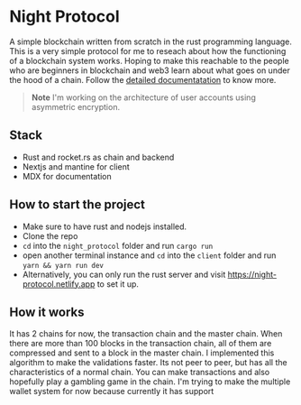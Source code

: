# Night Protocol
A simple blockchain written from scratch in the rust programming language. This is a very simple protocol for me to reseach about how the functioning of a blockchain system works. Hoping to make this reachable to the people who are beginners in blockchain and web3 learn about what goes on under the hood of a chain. Follow the [detailed documentatation](https://night-protocol.netlify.app/explore) to know more.

> **Note**
> I'm working on the architecture of user accounts using asymmetric encryption.

## Stack
- Rust and rocket.rs as chain and backend
- Nextjs and mantine for client
- MDX for documentation

## How to start the project
- Make sure to have rust and nodejs installed.
- Clone the repo
- `cd` into the `night_protocol` folder and run `cargo run`
- open another terminal instance and  `cd` into the `client` folder and run `yarn && yarn run dev`
- Alternatively, you can only run the rust server and visit https://night-protocol.netlify.app to set it up.

## How it works

It has 2 chains for now, the transaction chain and the master chain. When there are more than 100 blocks in the transaction chain, all of them are compressed and sent to a block in the master chain. I implemented this algorithm to make the validations faster. Its not peer to peer, but has all the characteristics of a normal chain. You can make transactions and also hopefully play a gambling game in the chain. I'm trying to make the multiple wallet system for now because currently it has support 